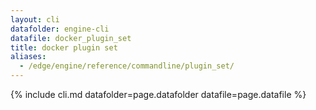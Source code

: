 ```yaml
---
layout: cli
datafolder: engine-cli
datafile: docker_plugin_set
title: docker plugin set
aliases:
  - /edge/engine/reference/commandline/plugin_set/
---
```

<!--
This page is automatically generated from Docker's source code. If you want to
suggest a change to the text that appears here, open a ticket or pull request
in the source repository on GitHub:

https://github.com/docker/cli
-->
{% include cli.md datafolder=page.datafolder datafile=page.datafile %}
